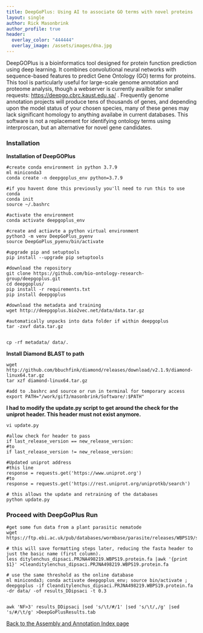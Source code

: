 ```yaml
---
title: DeepGoPlus: Using AI to associate GO terms with novel proteins 
layout: single
author: Rick Masonbrink
author_profile: true
header:
  overlay_color: "444444"
  overlay_image: /assets/images/dna.jpg
---
```


DeepGOPlus is a bioinformatics tool designed for protein function prediction using deep learning. It combines convolutional neural networks with sequence-based features to predict Gene Ontology (GO) terms for proteins. This tool is particularly useful for large-scale genome annotation and proteome analysis, though a webserver is currently availble for smaller requests: https://deepgo.cbrc.kaust.edu.sa/ . Frequently genome annotation projects will produce tens of thousands of genes, and depending upon the model status of your chosen species, many of these genes may lack significant homology to anything availabe in current databases. This software is not a replacement for identifying ontology terms using interproscan, but an alternative for novel gene candidates. 

### Installation

**Installation of DeepGOPlus**
```
#create conda environment in python 3.7.9
ml miniconda3
conda create -n deepgoplus_env python=3.7.9

#if you havent done this previously you'll need to run this to use conda
conda init
source ~/.bashrc

#activate the environment
conda activate deepgoplus_env

#create and actiavte a python virtual environment
python3 -m venv DeepGoPlus_pyenv
source DeepGoPlus_pyenv/bin/activate

#upgrade pip and setuptools
pip install --upgrade pip setuptools

#download the repository 
git clone https://github.com/bio-ontology-research-group/deepgoplus.git
cd deepgoplus/
pip install -r requirements.txt
pip install deepgoplus

#download the metadata and training
wget http://deepgoplus.bio2vec.net/data/data.tar.gz

#automatically unpacks into data folder if within deepgoplus
tar -zxvf data.tar.gz


cp -rf metadata/ data/.
```

**Install Diamond BLAST to path**
```
wget http://github.com/bbuchfink/diamond/releases/download/v2.1.9/diamond-linux64.tar.gz
tar xzf diamond-linux64.tar.gz

#add to .bashrc and source or run in terminal for temporary access
export PATH="/work/gif3/masonbrink/Software/:$PATH"
```

**I had to modify the update.py script to get around the check for the uniprot header. This header must not exist anymore.** 
```
vi update.py

#allow check for header to pass
if last_release_version == new_release_version:
#to 
if last_release_version != new_release_version:

#Updated uniprot address
#this line
response = requests.get('https://www.uniprot.org')
#to
response = requests.get('https://rest.uniprot.org/uniprotkb/search')

# this allows the update and retraining of the databases 
python update.py 
```


### Proceed with DeepGoPlus Run 
```
#get some fun data from a plant parasitic nematode
wget https://ftp.ebi.ac.uk/pub/databases/wormbase/parasite/releases/WBPS19/species/ditylenchus_dipsaci/PRJNA498219/ditylenchus_dipsaci.PRJNA498219.WBPS19.protein.fa.gz

# this will save formatting steps later, reducing the fasta header to just the basic name (first column).
less ditylenchus_dipsaci.PRJNA498219.WBPS19.protein.fa |awk '{print $1}' >Cleanditylenchus_dipsaci.PRJNA498219.WBPS19.protein.fa

# use the same threshold as the online database
ml miniconda3; conda activate deepgoplus_env; source bin/activate ; deepgoplus -if Cleanditylenchus_dipsaci.PRJNA498219.WBPS19.protein.fa -dr data/ -of results_DDipsaci -t 0.3


awk 'NF>3' results_DDipsaci |sed 's/\t/#/1' |sed 's/\t/,/g' |sed 's/#/\t/g' >DeepGoPlusResults.tab
```



[Back to the Assembly and Annotation Index page](annotation_and_assembly_index.md)